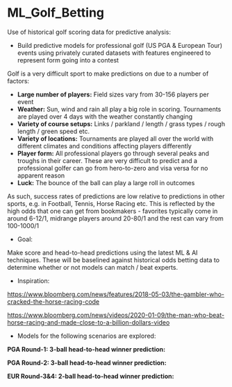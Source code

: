 # ML_Golf_Betting
Use of historical golf scoring data for predictive analysis: 
- Build predictive models for professional golf (US PGA & European Tour) events using privately curated datasets with features engineered to represent form going into a contest

Golf is a very difficult sport to make predictions on due to a number of factors:
- **Large number of players:** Field sizes vary from 30-156 players per event
- **Weather:** Sun, wind and rain all play a big role in scoring.  Tournaments are played over 4 days with the weather constantly changing 
- **Variety of course setups:** Links / parkland / length / grass types / rough length / green speed etc.
- **Variety of locations:** Tournaments are played all over the world with different climates and conditions affecting players differently
- **Player form:** All professional players go through several peaks and troughs in their career.  These are very difficult to predict and a professional golfer can go from hero-to-zero and visa versa for no apparent reason
- **Luck:** The bounce of the ball can play a large roll in outcomes

As such, success rates of predictions are low relative to predictions in other sports, e.g. in Football, Tennis, Horse Racing etc.  This is reflected by the high odds that one can get from bookmakers - favorites typically come in around 6-12/1, midrange players around 20-80/1 and the rest can vary from 100-1000/1

- Goal:

Make score and head-to-head predictions using the latest ML & AI techniques.  These will be baselined against historical odds betting data to determine whether or not models can match / beat experts.

- Inspiration:

https://www.bloomberg.com/news/features/2018-05-03/the-gambler-who-cracked-the-horse-racing-code

https://www.bloomberg.com/news/videos/2020-01-09/the-man-who-beat-horse-racing-and-made-close-to-a-billion-dollars-video


- Models for the following scenarios are explored:

**PGA Round-1: 3-ball head-to-head winner prediction:**

**PGA Round-2: 3-ball head-to-head winner prediction:**

**EUR Round-3&4: 2-ball head-to-head winner prediction:**
